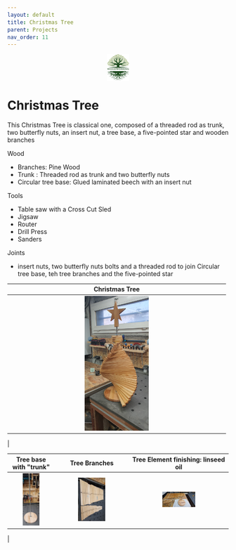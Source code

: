 ```yaml
---
layout: default
title: Christmas Tree
parent: Projects
nav_order: 11
---
```

<center>
<img src="../media/Lignarius.png" width="10%" height="10%" align="middle"/>
</center>

# Christmas Tree

This Christmas Tree is classical one, composed of a threaded rod as trunk, two butterfly nuts, an insert nut, a tree base, a five-pointed star and wooden branches

Wood
* Branches: Pine Wood
* Trunk : Threaded rod as trunk and two butterfly nuts
* Circular tree base: Glued laminated beech with an insert nut


Tools
* Table saw with a Cross Cut Sled  
* Jigsaw
* Router
* Drill Press
* Sanders


Joints
* insert nuts, two butterfly nuts bolts and a threaded rod to join Circular tree base, teh tree branches and the five-pointed star


|                                                                     Christmas Tree                                                                     |
|:------------------------------------------------------------------------------------------------------------------------------------------------------:|
| [<img alt="image" height="30%" src="/media/Christmas_Tree_with_Star.jpg" width="30%"/>](https://garlatti.github.io/media/Christmas_Tree_with_Star.jpg) | 
|      



|                                                            Tree base with "trunk"                                                            |                                                          Tree Branches                                                           |                                                               Tree Element finishing: linseed oil                                                               |
|:--------------------------------------------------------------------------------------------------------------------------------------------:|:--------------------------------------------------------------------------------------------------------------------------------:|:----------------------------------------------------------------------------------------------------------------------------------------------------:|
| [<img alt="image" height="40%" src="/media/Tree_Base_and_Trunk.jpg" width="40%"/>](https://garlatti.github.io/media/Tree_Base_and_Trunk.jpg) | [<img alt="image" height="40%" src="/media/Tree_Branches.jpg" width="40%"/>](https://garlatti.github.io/media/Tree_Branches.jpg) | [<img alt="image" height="35%" src="/media/Tree_elements_finishing.jpg" width="35%"/>](https://garlatti.github.io/media/Tree_elements_finishing.jpg) |
|    